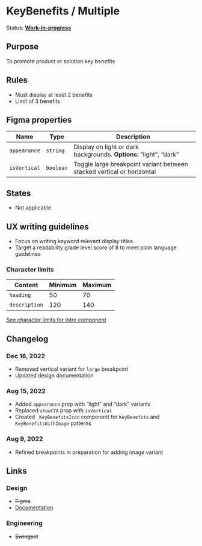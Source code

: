 # KeyBenefits / Multiple

Status: **[Work-in-progress](/guides/can-i-use#work-in-progress)**

## Purpose

To promote product or solution key benefits

## Rules

- Must display at least 2 benefits
- Limit of 3 benefits

## Figma properties

| Name         | Type      | Description                                                            |
| ------------ | --------- | ---------------------------------------------------------------------- |
| `appearance` | `string`  | Display on light or dark backgrounds. **Options:** “light”, “dark”     |
| `isVertical` | `boolean` | Toggle large breakpoint variant between stacked vertical or horizontal |

## States

- Not applicable

## UX writing guidelines

- Focus on writing keyword relevant display titles
- Target a readability grade level score of 8 to meet plain language guidelines

### Character limits

| Content       | Minimum | Maximum |
| ------------- | ------- | ------- |
| `heading`     | 50      | 70      |
| `description` | 120     | 140     |

[See character limits for Intro component](https://hashicorp-wpl-documentation.vercel.app/components/intro#ux-writing-guidelines)

## Changelog

### Dec 16, 2022

- Removed vertical variant for `large` breakpoint
- Updated design documentation

### Aug 15, 2022

- Added `appearance` prop with “light” and “dark” variants
- Replaced `showCTA` prop with `isVertical`
- Created `_KeyBenefitsIcon` component for `KeyBenefits` and `KeyBenefitsWithImage` patterns

### Aug 9, 2022

- Refined breakpoints in preparation for adding image variant

## Links

### Design

- ~~Figma~~
- [Documentation](https://hashicorp-wpl-documentation.vercel.app/patterns/key-benefits)

### Engineering

- ~~Swingset~~
